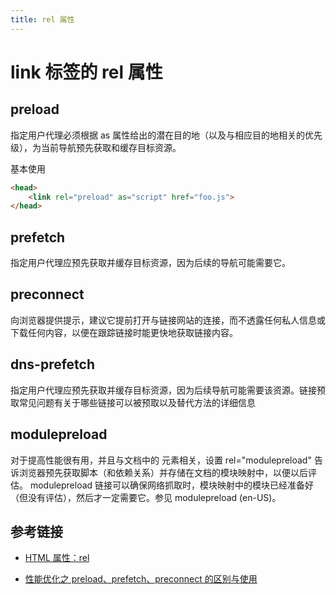 ```yaml
---
title: rel 属性
---
```


# link 标签的 rel 属性

## preload

指定用户代理必须根据 as 属性给出的潜在目的地（以及与相应目的地相关的优先级），为当前导航预先获取和缓存目标资源。

基本使用

```html
<head>
    <link rel="preload" as="script" href="foo.js">
</head>
```

## prefetch

指定用户代理应预先获取并缓存目标资源，因为后续的导航可能需要它。

## preconnect

向浏览器提供提示，建议它提前打开与链接网站的连接，而不透露任何私人信息或下载任何内容，以便在跟踪链接时能更快地获取链接内容。

## dns-prefetch

指定用户代理应预先获取并缓存目标资源，因为后续导航可能需要该资源。链接预取常见问题有关于哪些链接可以被预取以及替代方法的详细信息

## modulepreload

对于提高性能很有用，并且与文档中的 <link> 元素相关，设置 rel="modulepreload" 告诉浏览器预先获取脚本（和依赖关系）并存储在文档的模块映射中，以便以后评估。 modulepreload 链接可以确保网络抓取时，模块映射中的模块已经准备好（但没有评估），然后才一定需要它。参见 modulepreload (en-US)。

## 参考链接

- [HTML 属性：rel](https://developer.mozilla.org/zh-CN/docs/Web/HTML/Attributes/rel)

- [性能优化之 preload、prefetch、preconnect 的区别与使用](https://juejin.cn/post/7128400578467594248)
